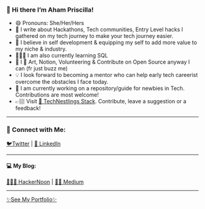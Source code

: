 ### 👋 Hi there I’m Aham Priscilla! 
- 😄 Pronouns: She/Her/Hers
- 👀 I write about Hackathons, Tech communities, Entry Level hacks I gathered on my tech journey to make your tech journey easier.
- 🌱 I believe in self development & equipping my self to add more value to my niche & industry. 
- 👩🏽‍🎓 I am also currently learning SQL
- 💞️ I 💛 Art, Notion, Volunteering & Contribute on Open Source anyway I can (fr just buzz me)
- 💡 I look forward to becoming a mentor who can help early tech careerist overcome the obstacles I face today.
- 🚧 I am currently working on a repository/guide for newbies in Tech. Contributions are most welcome!
- 👉🏽 Visit [🐣 TechNestlings Stack](https://rb.gy/jaqdde). Contribute, leave a suggestion or a feedback!
_____________________

### 🤝 Connect with Me:
[🐦Twitter](https://twitter.com/AhamPriscilla) | [🐳 LinkedIn](https://www.linkedin.com/in/ahampriscilla/) 
_____________________

#### 💻 My Blog:
[👩🏽‍💻 HackerNoon](https://hackernoon.com/about/ahampriscilla) | [✍🏽 Medium](https://medium.com/@ahampriscilla) 
_____________________

[✨See My Portfolio✨](https://rb.gy/fea8h4)

<!--
**AhamPriscilla/AhamPriscilla** is a ✨ _special_ ✨ repository because its `README.md` (this file) appears on your GitHub profile.

